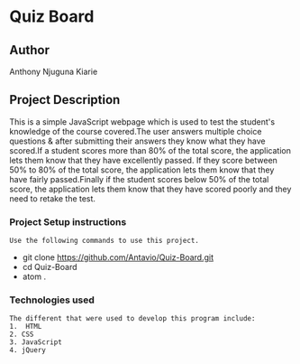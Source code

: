 # Quiz Board

## Author
 Anthony Njuguna Kiarie

## Project Description
This is a simple JavaScript webpage which is used to test the student's knowledge of the course covered.The user answers multiple choice questions & after submitting their answers they know what they have scored.If a student scores more than 80% of the total score, the application lets them know that they have excellently passed. If they score between 50% to 80% of the total score, the application lets them know that they have fairly passed.Finally if the student scores below 50% of the total score, the application lets them know that they have scored poorly and they need to retake the test.

### Project Setup instructions
    Use the following commands to use this project.
  - git clone https://github.com/Antavio/Quiz-Board.git
  - cd Quiz-Board
  - atom .

### Technologies used
    The different that were used to develop this program include:
    1.  HTML
    2. CSS
    3. JavaScript
    4. jQuery
